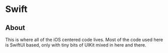 # Swift

## About

This is where all of the iOS centered code lives. Most of the code used here is SwiftUI based, only with tiny bits of UIKit mixed in here and there.

